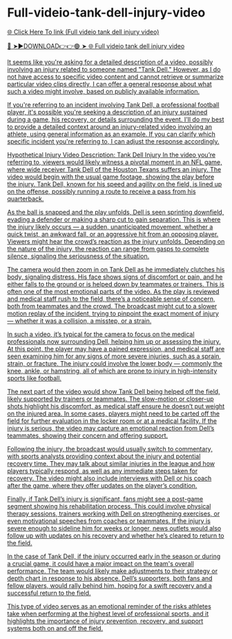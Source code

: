 # Full-videio-tank-dell-injury-video

<a href="https://voxcer.cfd/Full-Video-tank-dell-injury-video"> 🌐 Click Here To link (Full videio tank dell injury video)

🔴 ➤►DOWNLOAD👉👉🟢 ➤  <a href="https://voxcer.cfd/Full-Video-tank-dell-injury-video"> 🌐 Full videio tank dell injury video


It seems like you're asking for a detailed description of a video, possibly involving an injury related to someone named "Tank Dell." However, as I do not have access to specific video content and cannot retrieve or summarize particular video clips directly, I can offer a general response about what such a video might involve, based on publicly available information.

If you're referring to an incident involving Tank Dell, a professional football player, it's possible you're seeking a description of an injury sustained during a game, his recovery, or details surrounding the event. I'll do my best to provide a detailed context around an injury-related video involving an athlete, using general information as an example. If you can clarify which specific incident you're referring to, I can adjust the response accordingly.

Hypothetical Injury Video Description: Tank Dell Injury
In the video you’re referring to, viewers would likely witness a pivotal moment in an NFL game, where wide receiver Tank Dell of the Houston Texans suffers an injury. The video would begin with the usual game footage, showing the play before the injury. Tank Dell, known for his speed and agility on the field, is lined up on the offense, possibly running a route to receive a pass from his quarterback.

As the ball is snapped and the play unfolds, Dell is seen sprinting downfield, evading a defender or making a sharp cut to gain separation. This is where the injury likely occurs — a sudden, unanticipated movement, whether a quick twist, an awkward fall, or an aggressive hit from an opposing player. Viewers might hear the crowd’s reaction as the injury unfolds. Depending on the nature of the injury, the reaction can range from gasps to complete silence, signaling the seriousness of the situation.

The camera would then zoom in on Tank Dell as he immediately clutches his body, signaling distress. His face shows signs of discomfort or pain, and he either falls to the ground or is helped down by teammates or trainers. This is often one of the most emotional parts of the video. As the play is reviewed and medical staff rush to the field, there’s a noticeable sense of concern, both from teammates and the crowd. The broadcast might cut to a slower motion replay of the incident, trying to pinpoint the exact moment of injury — whether it was a collision, a misstep, or a strain.

In such a video, it’s typical for the camera to focus on the medical professionals now surrounding Dell, helping him up or assessing the injury. At this point, the player may have a pained expression, and medical staff are seen examining him for any signs of more severe injuries, such as a sprain, strain, or fracture. The injury could involve the lower body — commonly the knee, ankle, or hamstring, all of which are prone to injury in high-intensity sports like football.

The next part of the video would show Tank Dell being helped off the field, likely supported by trainers or teammates. The slow-motion or closer-up shots highlight his discomfort, as medical staff ensure he doesn’t put weight on the injured area. In some cases, players might need to be carted off the field for further evaluation in the locker room or at a medical facility. If the injury is serious, the video may capture an emotional reaction from Dell’s teammates, showing their concern and offering support.

Following the injury, the broadcast would usually switch to commentary, with sports analysts providing context about the injury and potential recovery time. They may talk about similar injuries in the league and how players typically respond, as well as any immediate steps taken for recovery. The video might also include interviews with Dell or his coach after the game, where they offer updates on the player’s condition.

Finally, if Tank Dell’s injury is significant, fans might see a post-game segment showing his rehabilitation process. This could involve physical therapy sessions, trainers working with Dell on strengthening exercises, or even motivational speeches from coaches or teammates. If the injury is severe enough to sideline him for weeks or longer, news outlets would also follow up with updates on his recovery and whether he’s cleared to return to the field.

In the case of Tank Dell, if the injury occurred early in the season or during a crucial game, it could have a major impact on the team's overall performance. The team would likely make adjustments to their strategy or depth chart in response to his absence. Dell’s supporters, both fans and fellow players, would rally behind him, hoping for a swift recovery and a successful return to the field.

This type of video serves as an emotional reminder of the risks athletes take when performing at the highest level of professional sports, and it highlights the importance of injury prevention, recovery, and support systems both on and off the field.
